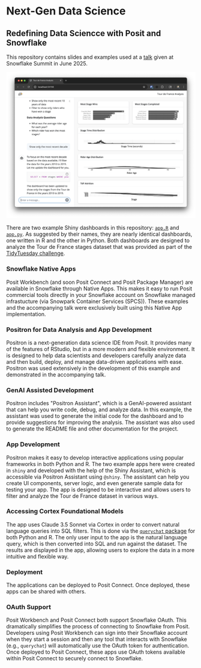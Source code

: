 # Next-Gen Data Science
## Redefining Data Sciencce with Posit and Snowflake

This repository contains slides and examples used at a [talk](https://reg.snowflake.com/flow/snowflake/summit25/sessions/page/catalog/session/1740789935873001N0BU) given at Snowflake Summit in June 2025.

![Tour de France Dashboard Screenshot](img/r-dashboard-screenshot.png)

There are two example Shiny dashboards in this repository: [`app.R`](app.R) and
[`app.py`](app.py). As suggested by their names, they are nearly identical
dashboards, one written in R and the other in Python. Both dashboards are
designed to analyze the Tour de France stages dataset that was provided as part
of the [TidyTuesday
challenge](https://github.com/rfordatascience/tidytuesday/blob/main/data/2020/2020-04-07/readme.md).

### Snowflake Native Apps
Posit Workbench (and soon Posit Connect and Posit Package Manager) are available
 in Snowflake through Native Apps. This makes it easy to run Posit commercial 
 tools directly in your Snowflake account on Snowflake managed infrastucture 
 (via Snowpark Container Services (SPCS)). These examples and the accompanying 
 talk were exclusively built using this Native App implementation.

### Positron for Data Analysis and App Development
Positron is a next-generation data science IDE from Posit. It provides many of
the features of RStudio, but in a more modern and flexible environment. It is
designed to help data scientists and developers carefully analyze data and then
build, deploy, and manage data-driven applications with ease. Positron was used
extensively in the development of this example and demonstrated in the
accompanying talk.

### GenAI Assisted Development
Positron includes "Positron Assistant", which is a GenAI-powered assistant that
can help you write code, debug, and analyze data. In this example, the
assistant was used to generate the initial code for the dashboard and to
provide suggestions for improving the analysis. The assistant was also used to
generate the README file and other documentation for the project.

### App Development
Positron makes it easy to develop interactive applications using popular
frameworks in both Python and R. The two example apps here were created in
`shiny` and developed with the help of the Shiny Assistant, which is accessible
via Positron Assistant using `@shiny`. The assistant can help you create UI
components, server logic, and even generate sample data for testing your app.
The app is designed to be interactive and allows users to filter and analyze
the Tour de France dataset in various ways.

### Accessing Cortex Foundational Models
The app uses Claude 3.5 Sonnet via Cortex in order to convert natural
language queries into SQL filters. This is done via the [`querychat`
package](https://github.com/posit-dev/querychat) for both Python and R. The
only user input to the app is the natural language query, which is then
converted into SQL and run against the dataset. The results are displayed in
the app, allowing users to explore the data in a more intuitive and flexible
way.

### Deployment
The applications can be deployed to Posit Connect. Once deployed, these apps 
can be shared with others.

### OAuth Support
Posit Workbench and Posit Connect both support Snowflake OAuth. This
dramatically simplifies the process of connecting to Snowflake from Posit.
Developers using Posit Workbench can sign into their Snowflake account when
they start a session and then any tool that interacts with Snowflake (e.g.,
`querychat`) will automatically use the OAuth token for authentication. Once
deployed to Posit Connect, these apps use OAuth tokens available within Posit
Connect to securely connect to Snowflake.